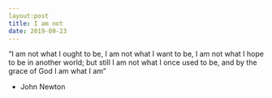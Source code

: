 ```yaml
---
layout:post
title: I am not
date: 2019-09-23
---
```


“I am not what I ought to be, 
I am not what I want to be, 
I am not what I hope to be in another world;
but still I am not what I once used to be, 
and by the grace of God I am what I am”
- John Newton
